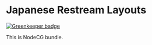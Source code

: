 # Japanese Restream Layouts

[![Greenkeeper badge](https://badges.greenkeeper.io/Hoishin/japanese-restream.svg)](https://greenkeeper.io/)

This is NodeCG bundle.
